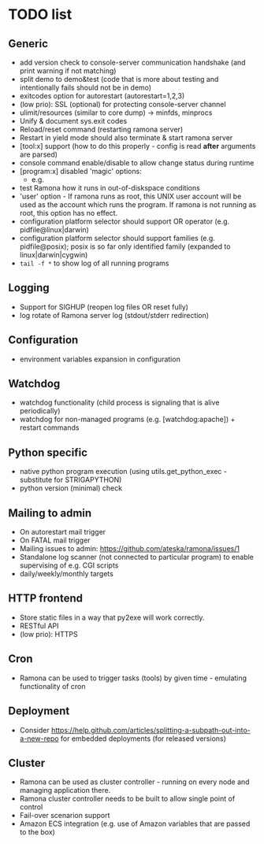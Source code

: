 TODO list
=========

Generic
-------
- add version check to console-server communication handshake (and print warning if not matching)
- split demo to demo&test (code that is more about testing and intentionally fails should not be in demo)
- exitcodes option for autorestart (autorestart=1,2,3)
- (low prio): SSL (optional) for protecting console-server channel
- ulimit/resources (similar to core dump) -> minfds, minprocs
- Unify & document sys.exit codes 
- Reload/reset command (restarting ramona server)
- Restart in yield mode should also terminate & start ramona server
- [tool:x] support (how to do this properly - config is read __after__ arguments are parsed)
- console command enable/disable to allow change status during runtime
- [program:x] disabled 'magic' options:
	 - e.g. <on-platform linux:mac>
- test Ramona how it runs in out-of-diskspace conditions
- 'user' option - If ramona runs as root, this UNIX user account will be used as the account which runs the program. If ramona is not running as root, this option has no effect.
- configuration platform selector should support OR operator (e.g. pidfile@linux|darwin)
- configuration platform selector should support families (e.g. pidfile@posix); posix is so far only identified family (expanded to linux|darwin|cygwin)
- `tail -f *` to show log of all running programs

Logging
-------
- Support for SIGHUP (reopen log files OR reset fully)
- log rotate of Ramona server log (stdout/stderr redirection)

Configuration
-------------
- environment variables expansion in configuration

Watchdog
--------
- watchdog functionality (child process is signaling that is alive periodically)
- watchdog for non-managed programs (e.g. [watchdog:apache]) + restart commands

Python specific
---------------
- native python program execution (using utils.get_python_exec - substitute for STRIGAPYTHON)
- python version (minimal) check

Mailing to admin
----------------
- On autorestart mail trigger
- On FATAL mail trigger
- Mailing issues to admin: https://github.com/ateska/ramona/issues/1
- Standalone log scanner (not connected to particular program) to enable supervising of e.g. CGI scripts
- daily/weekly/monthly targets

HTTP frontend
-------------
- Store static files in a way that py2exe will work correctly.
- RESTful API
- (low prio): HTTPS

Cron
----
- Ramona can be used to trigger tasks (tools) by given time - emulating functionality of cron

Deployment
----------
- Consider https://help.github.com/articles/splitting-a-subpath-out-into-a-new-repo for embedded deployments (for released versions)

Cluster
-------
- Ramona can be used as cluster controller - running on every node and managing application there.
- Ramona cluster controller needs to be built to allow single point of control
- Fail-over scenarion support
- Amazon ECS integration (e.g. use of Amazon variables that are passed to the box)
